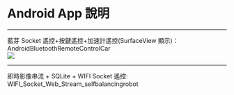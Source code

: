 # Android App 說明
---
藍芽 Socket 遙控+按鍵遙控+加速計遙控(SurfaceView 顯示)：  
  AndroidBluetoothRemoteControlCar    
  ![](https://github.com/alanoy3/Self-Balancing-Robot/blob/master/images/20180625_220714_0-2203.gif)

---
即時影像串流 + SQLite + WIFI Socket 遙控:  
  WIFI_Socket_Web_Stream_selfbalancingrobot
